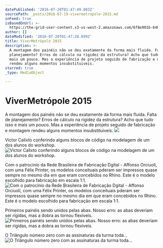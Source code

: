 ```yaml
---
datePublished: '2016-07-20T01:47:49.803Z'
sourcePath: _posts/2016-07-19-vivermetropole-2015.md
inFeed: true
isBasedOnUrl: >-
  https://the-grid-user-content.s3-us-west-2.amazonaws.com/6f8e901b-6403-467b-a750-f9ce1585c1c2.jpg
author: []
dateModified: '2016-07-20T01:47:28.899Z'
title: ViverMetrópole 2015
description: >-
  A montagem dos painéis não se deu exatamente da forma mais fluida. Falta de
  planejamento? Erros de cálculo na rigidez da estrutura? Acho que tudo isso e
  mais um pouco. Mas a experiência de projeto seguido de fabricação e montagem
  rendeu alguns momentos insubstituiveis.
starred: true
_type: MediaObject

---
```

# ViverMetrópole 2015

A montagem dos painéis não se deu exatamente da forma mais fluida. Falta de planejamento? Erros de cálculo na rigidez da estrutura? Acho que tudo isso e mais um pouco. Mas a experiência de projeto seguido de fabricação e montagem rendeu alguns momentos insubstituiveis.
![](https://the-grid-user-content.s3-us-west-2.amazonaws.com/511c7fc9-5ea0-49cd-9ac7-875df23df604.jpg)

Victor Calixto conferindo alguns blocos de código na modelagem de um dos alunos do workshop.
![Victor Calixto conferindo alguns blocos de código na modelagem de um dos alunos do workshop.](https://the-grid-user-content.s3-us-west-2.amazonaws.com/1958544b-8d16-4d1c-a698-fcf385e9226e.jpg)

Com o patrocínio da Rede Brasileira de Fabricação Dgital - Affonso Orciuoli, com uma Félix Printer, os modelos conceituais pderam ser impressos quase sempre no mesmo dia em que eram concebidos no Rhino. Este é o modelo escolhido para fabricação em escala 1:1\.
![Com o patrocínio da Rede Brasileira de Fabricação Dgital - Affonso Orciuoli, com uma Félix Printer, os modelos conceituais pderam ser impressos quase sempre no mesmo dia em que eram concebidos no Rhino. Este é o modelo escolhido para fabricação em escala 1:1.](https://the-grid-user-content.s3-us-west-2.amazonaws.com/a850fb76-1308-4948-abfd-3f2a424446a8.jpg)

Primeiros painéis sendo unidos pelas abas. Nosso erro: as abas deveriam ser rígidas, mas a dobra as tornou flexíveis.
![Primeiros painéis sendo unidos pelas abas. Nosso erro: as abas deveriam ser rígidas, mas a dobra as tornou flexíveis. ](https://the-grid-user-content.s3-us-west-2.amazonaws.com/a31d29a1-4726-4b3b-83c3-fb0aea2361e2.jpg)

O Triângulo número zero com as assinaturas da turma toda...
![O Triângulo número zero com as assinaturas da turma toda...](https://s3-us-west-2.amazonaws.com/the-grid-img/p/fb4b9c43f8563ceec581a218cac87b10e72bdb1f.png)
